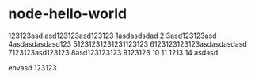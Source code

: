 # node-hello-world

123123asd
asd123123asd123123
1asdasdsdad
2
3asd123123asd
4asdasdasdasd123
51231231231231123123
6123123123123asdasdasdasd
7123123asd123123
8asd123123123
9123123
10
11
1213
14
asdasd

envasd
123123
